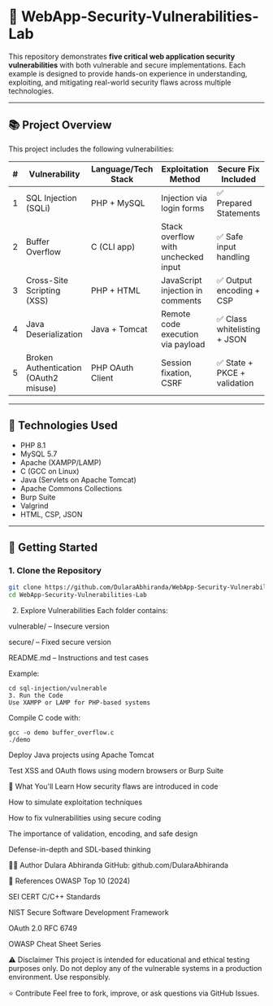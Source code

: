 # 🔐 WebApp-Security-Vulnerabilities-Lab

This repository demonstrates **five critical web application security vulnerabilities** with both vulnerable and secure implementations. Each example is designed to provide hands-on experience in understanding, exploiting, and mitigating real-world security flaws across multiple technologies.

---

## 📚 Project Overview

This project includes the following vulnerabilities:

| #  | Vulnerability                | Language/Tech Stack | Exploitation Method                 | Secure Fix Included |
|----|------------------------------|---------------------|-------------------------------------|---------------------|
| 1  | SQL Injection (SQLi)         | PHP + MySQL         | Injection via login forms           | ✅ Prepared Statements |
| 2  | Buffer Overflow              | C (CLI app)         | Stack overflow with unchecked input | ✅ Safe input handling |
| 3  | Cross-Site Scripting (XSS)   | PHP + HTML          | JavaScript injection in comments    | ✅ Output encoding + CSP |
| 4  | Java Deserialization         | Java + Tomcat       | Remote code execution via payload   | ✅ Class whitelisting + JSON |
| 5  | Broken Authentication (OAuth2 misuse) | PHP OAuth Client | Session fixation, CSRF             | ✅ State + PKCE + validation |

---

## 🧰 Technologies Used

- PHP 8.1
- MySQL 5.7
- Apache (XAMPP/LAMP)
- C (GCC on Linux)
- Java (Servlets on Apache Tomcat)
- Apache Commons Collections
- Burp Suite
- Valgrind
- HTML, CSP, JSON

---

## 🚀 Getting Started

### 1. Clone the Repository

```bash
git clone https://github.com/DularaAbhiranda/WebApp-Security-Vulnerabilities-Lab.git
cd WebApp-Security-Vulnerabilities-Lab
````


2. Explore Vulnerabilities
Each folder contains:

vulnerable/ – Insecure version

secure/ – Fixed secure version

README.md – Instructions and test cases

Example:

```
cd sql-injection/vulnerable
3. Run the Code
Use XAMPP or LAMP for PHP-based systems
```

Compile C code with:
```
gcc -o demo buffer_overflow.c
./demo
```

Deploy Java projects using Apache Tomcat

Test XSS and OAuth flows using modern browsers or Burp Suite

🧠 What You'll Learn
How security flaws are introduced in code

How to simulate exploitation techniques

How to fix vulnerabilities using secure coding

The importance of validation, encoding, and safe design

Defense-in-depth and SDL-based thinking



🧑‍💻 Author
Dulara Abhiranda
GitHub: github.com/DularaAbhiranda

📖 References
OWASP Top 10 (2024)

SEI CERT C/C++ Standards

NIST Secure Software Development Framework

OAuth 2.0 RFC 6749

OWASP Cheat Sheet Series

⚠️ Disclaimer
This project is intended for educational and ethical testing purposes only. Do not deploy any of the vulnerable systems in a production environment. Use responsibly.

⭐ Contribute
Feel free to fork, improve, or ask questions via GitHub Issues.







